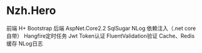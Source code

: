 # Nzh.Hero
前端 H+ Bootstrap
后端 AspNet.Core2.2 SqlSugar NLog 依赖注入（.net core自带） Hangfire定时任务 Jwt Token认证 FluentValidation验证 Cache、Redis缓存  NLog日志
